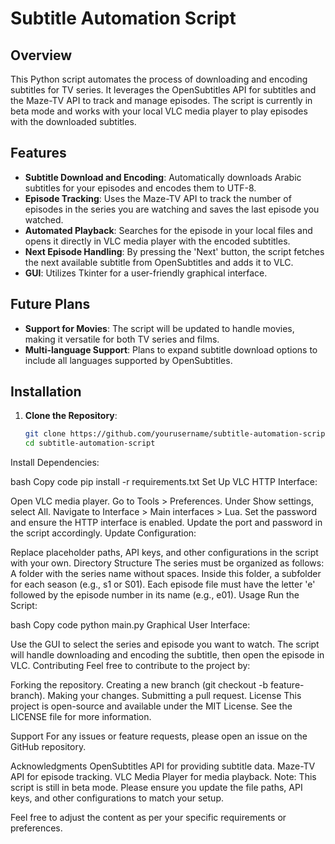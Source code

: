 # Subtitle Automation Script

## Overview

This Python script automates the process of downloading and encoding subtitles for TV series. It leverages the OpenSubtitles API for subtitles and the Maze-TV API to track and manage episodes. The script is currently in beta mode and works with your local VLC media player to play episodes with the downloaded subtitles.

## Features

- **Subtitle Download and Encoding**: Automatically downloads Arabic subtitles for your episodes and encodes them to UTF-8.
- **Episode Tracking**: Uses the Maze-TV API to track the number of episodes in the series you are watching and saves the last episode you watched.
- **Automated Playback**: Searches for the episode in your local files and opens it directly in VLC media player with the encoded subtitles.
- **Next Episode Handling**: By pressing the 'Next' button, the script fetches the next available subtitle from OpenSubtitles and adds it to VLC.
- **GUI**: Utilizes Tkinter for a user-friendly graphical interface.

## Future Plans

- **Support for Movies**: The script will be updated to handle movies, making it versatile for both TV series and films.
- **Multi-language Support**: Plans to expand subtitle download options to include all languages supported by OpenSubtitles.

## Installation

1. **Clone the Repository**:
   ```bash
   git clone https://github.com/yourusername/subtitle-automation-script.git
   cd subtitle-automation-script
Install Dependencies:

bash
Copy code
pip install -r requirements.txt
Set Up VLC HTTP Interface:

Open VLC media player.
Go to Tools > Preferences.
Under Show settings, select All.
Navigate to Interface > Main interfaces > Lua.
Set the password and ensure the HTTP interface is enabled.
Update the port and password in the script accordingly.
Update Configuration:

Replace placeholder paths, API keys, and other configurations in the script with your own.
Directory Structure
The series must be organized as follows:
A folder with the series name without spaces.
Inside this folder, a subfolder for each season (e.g., s1 or S01).
Each episode file must have the letter 'e' followed by the episode number in its name (e.g., e01).
Usage
Run the Script:

bash
Copy code
python main.py
Graphical User Interface:

Use the GUI to select the series and episode you want to watch.
The script will handle downloading and encoding the subtitle, then open the episode in VLC.
Contributing
Feel free to contribute to the project by:

Forking the repository.
Creating a new branch (git checkout -b feature-branch).
Making your changes.
Submitting a pull request.
License
This project is open-source and available under the MIT License. See the LICENSE file for more information.

Support
For any issues or feature requests, please open an issue on the GitHub repository.

Acknowledgments
OpenSubtitles API for providing subtitle data.
Maze-TV API for episode tracking.
VLC Media Player for media playback.
Note: This script is still in beta mode. Please ensure you update the file paths, API keys, and other configurations to match your setup.

Feel free to adjust the content as per your specific requirements or preferences.

